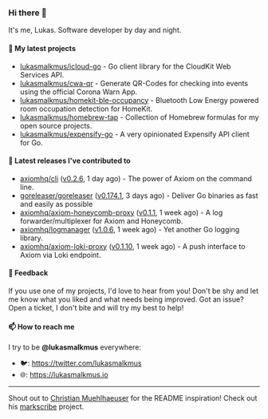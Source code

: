### Hi there 👋

It's me, Lukas. Software developer by day and night.

#### 🌱 My latest projects

- [lukasmalkmus/icloud-go](https://github.com/lukasmalkmus/icloud-go) - Go client library for the CloudKit Web Services API.
- [lukasmalkmus/cwa-qr](https://github.com/lukasmalkmus/cwa-qr) - Generate QR-Codes for checking into events using the official Corona Warn App.
- [lukasmalkmus/homekit-ble-occupancy](https://github.com/lukasmalkmus/homekit-ble-occupancy) - Bluetooth Low Energy powered room occupation detection for HomeKit.
- [lukasmalkmus/homebrew-tap](https://github.com/lukasmalkmus/homebrew-tap) - Collection of Homebrew formulas for my open source projects.
- [lukasmalkmus/expensify-go](https://github.com/lukasmalkmus/expensify-go) - A very opinionated Expensify API client for Go.

#### 🔭 Latest releases I've contributed to

- [axiomhq/cli](https://github.com/axiomhq/cli) ([v0.2.6](https://github.com/axiomhq/cli/releases/tag/v0.2.6), 1 day ago) - The power of Axiom on the command line.
- [goreleaser/goreleaser](https://github.com/goreleaser/goreleaser) ([v0.174.1](https://github.com/goreleaser/goreleaser/releases/tag/v0.174.1), 3 days ago) - Deliver Go binaries as fast and easily as possible
- [axiomhq/axiom-honeycomb-proxy](https://github.com/axiomhq/axiom-honeycomb-proxy) ([v0.1.1](https://github.com/axiomhq/axiom-honeycomb-proxy/releases/tag/v0.1.1), 1 week ago) - A log forwarder/multiplexer for Axiom and Honeycomb.
- [axiomhq/logmanager](https://github.com/axiomhq/logmanager) ([v1.0.6](https://github.com/axiomhq/logmanager/releases/tag/v1.0.6), 1 week ago) - Yet another Go logging library.
- [axiomhq/axiom-loki-proxy](https://github.com/axiomhq/axiom-loki-proxy) ([v0.1.10](https://github.com/axiomhq/axiom-loki-proxy/releases/tag/v0.1.10), 1 week ago) - A push interface to Axiom via Loki endpoint.

#### 💬 Feedback

If you use one of my projects, I'd love to hear from you! Don't be shy and let
me know what you liked and what needs being improved. Got an issue? Open a
ticket, I don't bite and will try my best to help!

#### 📫 How to reach me

I try to be **@lukasmalkmus** everywhere:

- 🐦: https://twitter.com/lukasmalkmus
- 🌐: https://lukasmalkmus.io

---

Shout out to [Christian Muehlhaeuser](https://github.com/muesli) for the README
inspiration! Check out his [markscribe](https://github.com/muesli/markscribe)
project.
